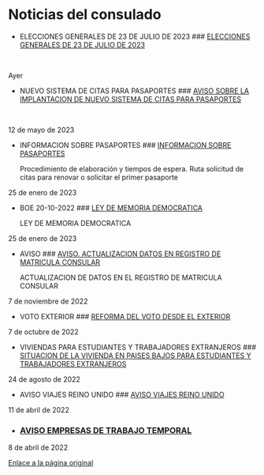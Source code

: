   Noticias del consulado
=======================

 * ELECCIONES GENERALES DE 23 DE JULIO DE 2023 ###   [ELECCIONES GENERALES DE 23 DE JULIO DE 2023](https://www.exteriores.gob.es/Consulados/amsterdam/es/Comunicacion/Noticias/Paginas/Articulos/ELECCIONES%20GENERALES%20DE%2023%20DE%20JULIO%20DE%202023.aspx "ELECCIONES GENERALES DE 23 DE JULIO DE 2023")

  ​ 

 Ayer
* NUEVO SISTEMA DE CITAS PARA PASAPORTES ###   [AVISO SOBRE LA IMPLANTACION DE NUEVO SISTEMA DE CITAS PARA PASAPORTES](https://www.exteriores.gob.es/Consulados/amsterdam/es/Comunicacion/Noticias/Paginas/Articulos/AVISO-SOBRE-LA-IMPLANTACION-DE-UN-NUEVO-SISTEMA-DE-CITAS-PARA-PASAPORTES.aspx "AVISO SOBRE LA IMPLANTACION DE NUEVO SISTEMA DE CITAS PARA PASAPORTES")

  ​​ 

 12 de mayo de 2023
* INFORMACION SOBRE PASAPORTES ###   [INFORMACION SOBRE PASAPORTES](https://www.exteriores.gob.es/Consulados/amsterdam/es/Comunicacion/Noticias/Paginas/Articulos/INFORMACION-SOBRE-PASAPORTES.aspx "INFORMACION SOBRE PASAPORTES")

  ​​Procedimiento de elaboración y tiempos de espera. Ruta solicitud de citas para renovar o solicitar el primer pasaporte 

 25 de enero de 2023
* BOE 20-10-2022 ###   [LEY DE MEMORIA DEMOCRATICA](https://www.exteriores.gob.es/Consulados/amsterdam/es/Comunicacion/Noticias/Paginas/Articulos/LEY-DE-MEMORIA-DEMOCRATICA.aspx "LEY DE MEMORIA DEMOCRATICA")

  ​LEY DE MEMORIA DEMOCRATICA 

 25 de enero de 2023
* AVISO ###   [AVISO. ACTUALIZACION DATOS EN REGISTRO DE MATRICULA CONSULAR](https://www.exteriores.gob.es/Consulados/amsterdam/es/Comunicacion/Noticias/Paginas/Articulos/AVISO--ACTUALIZACION-DATOS-EN-REGISTRO-DE-MATRICULA-CONSULAR.aspx "AVISO. ACTUALIZACION DATOS EN REGISTRO DE MATRICULA CONSULAR")

  ​ACTUALIZACION DE DATOS EN EL REGISTRO DE MATRICULA CONSULAR 

 7 de noviembre de 2022
* VOTO EXTERIOR ###   [REFORMA DEL VOTO DESDE EL EXTERIOR](https://www.exteriores.gob.es/Consulados/amsterdam/es/Comunicacion/Noticias/Paginas/Articulos/REFORMA-DEL-VOTO-DESDE-EL-EXTERIOR.aspx "REFORMA DEL VOTO DESDE EL EXTERIOR")

 7 de octubre de 2022
* VIVIENDAS PARA ESTUDIANTES Y TRABAJADORES EXTRANJEROS ###   [SITUACION DE LA VIVIENDA EN PAISES BAJOS PARA ESTUDIANTES Y TRABAJADORES EXTRANJEROS](https://www.exteriores.gob.es/Consulados/amsterdam/es/Comunicacion/Noticias/Paginas/Articulos/SITUACION-DE-LA-VIVIENDA-EN-PAISES-BAJOS-PARA-ESTUDIANTES-Y-TRABAJADORES-EXTRANJEROS0824-6416.aspx "SITUACION DE LA VIVIENDA EN PAISES BAJOS PARA ESTUDIANTES Y TRABAJADORES EXTRANJEROS")

 24 de agosto de 2022
* AVISO VIAJES REINO UNIDO ###   [AVISO VIAJES REINO UNIDO](https://www.exteriores.gob.es/Consulados/amsterdam/es/Comunicacion/Noticias/Paginas/Articulos/20220411_-NOT-02AVISO-VIAJES-REINO-UNIDO.aspx "AVISO VIAJES REINO UNIDO")

 11 de abril de 2022
* ###   [AVISO EMPRESAS DE TRABAJO TEMPORAL](https://www.exteriores.gob.es/Consulados/amsterdam/es/Comunicacion/Noticias/Paginas/Articulos/20220411_NOT01-AVISO-EMPRESAS-DE-TRABAJO-TEMPORAL.aspx "AVISO EMPRESAS DE TRABAJO TEMPORAL")

 8 de abril de 2022

[Enlace a la página original](https://www.exteriores.gob.es/Consulados/amsterdam/es/Comunicacion/Noticias/Paginas/index.aspx)